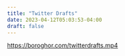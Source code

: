 ```yaml
---
title: "Twitter Drafts"
date: 2023-04-12T05:03:53-04:00
draft: false
---
```


https://boroghor.com/twitterdrafts.mp4
